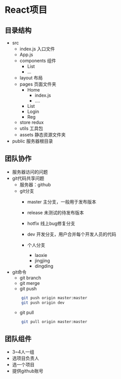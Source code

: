 # React项目

## 目录结构
* src
    * index.js  入口文件
    * App.js
    * components    组件
        * List
        * ...
    * layout    布局
    * pages     页面文件夹
        * Home
            * index.js
            * ....
        * List
        * Login
        * Reg
    * store     redux
    * utils     工具包
    * assets    静态资源文件夹
* public    服务器根目录

## 团队协作
* 服务器访问的问题
* git代码共享问题
    * 服务器：github
    * git分支
        * master    主分支，一般用于发布版本
        * release   未测试的待发布版本
        * hotfix    线上bug修复分支
        * dev       开发分支，用户合并每个开发人员的代码

        * 个人分支
            * laoxie
            * jingjing
            * dingding
* git命令
    * git branch
    * git merge
    * git push
    ```bash
        git push origin master:master
        git push origin dev
    ```
    * git pull
    ```bash
        git pull origin master:master
    ```

## 团队组件
* 3~4人一组
* 选项目负责人
* 选一个项目
* 提供github账号